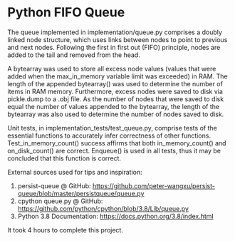 # Python FIFO Queue

The queue implemented in implementation/queue.py comprises a doubly linked node structure, which uses links between nodes to point to previous and next nodes. Following the first in first out (FIFO) principle, nodes are added to the tail and removed from the head. 

A bytearray was used to store all excess node values (values that were added when the max_in_memory variable limit was exceeded) in RAM. The length of the appended bytearray() was used to determine the number of items in RAM memory. Furthermore, excess nodes were saved to disk via pickle.dump to a .obj file. As the number of nodes that were saved to disk equal the number of values appended to the bytearray, the length of the bytearray was also used to determine the number of nodes saved to disk.

Unit tests, in implementation_tests/test_queue.py, comprise tests of the essential functions to accurately infer correctness of other functions. Test_in_memory_count() success affirms that both in_memory_count() and on_disk_count() are correct. Enqueue() is used in all tests, thus it may be concluded that this function is correct.

External sources used for tips and inspiration:
1. persist-queue @ GitHub: https://github.com/peter-wangxu/persist-queue/blob/master/persistqueue/queue.py
2. cpython queue.py @ GitHub: https://github.com/python/cpython/blob/3.8/Lib/queue.py
3. Python 3.8 Documentation: https://docs.python.org/3.8/index.html

It took 4 hours to complete this project.

